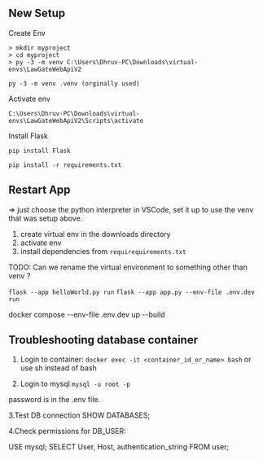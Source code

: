 ## New Setup ##

Create Env

```
> mkdir myproject
> cd myproject
> py -3 -m venv C:\Users\Dhruv-PC\Downloads\virtual-envs\LawGateWebApiV2

py -3 -m venv .venv (orginally used)
```

Activate env

```C:\Users\Dhruv-PC\Downloads\virtual-envs\LawGateWebApiV2\Scripts\activate```

Install Flask

```pip install Flask```

```pip freeze > requirements.txt
pip install -r requirements.txt
```

## Restart App ##

=> just choose the python interpreter in VSCode, set it up to use the venv that was setup above.

1. create virtual env in the downloads directory
2. activate env
3. install dependencies from `requirequirements.txt`

TODO: Can we rename the virtual environment to something other than venv ?

`flask --app helloWorld.py run`
`flask --app app.py --env-file .env.dev run`

docker compose --env-file .env.dev up --build

## Troubleshooting database container ##

1. Login to container:
`docker exec -it <container_id_or_name> bash`
or use sh instead of bash

2. Login to mysql
`mysql -u root -p`

password is in the .env file.

3.Test DB connection
SHOW DATABASES;

4.Check permissions for DB_USER:

USE mysql;
SELECT User, Host, authentication_string FROM user;
